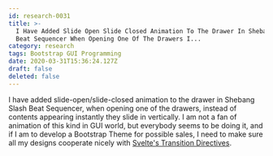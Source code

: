 ```yaml
---
id: research-0031
title: >-
  I Have Added Slide Open Slide Closed Animation To The Drawer In Shebang Slash
  Beat Sequencer When Opening One Of The Drawers I...
category: research
tags: Bootstrap GUI Programming
date: 2020-03-31T15:36:24.127Z
draft: false
deleted: false
---
```


I have added slide-open/slide-closed animation to the drawer in Shebang Slash Beat Sequencer, when opening one of the drawers, instead of contents appearing instantly they slide in vertically. I am not a fan of animation of this kind in GUI world, but everybody seems to be doing it, and if I am to develop a Bootstrap Theme for possible sales, I need to make sure all my designs cooperate nicely with [Svelte's Transition Directives](https://svelte.dev/examples#transition).
